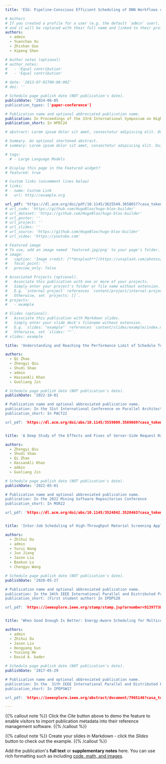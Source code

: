 ```yaml
---
title: 'ESG: Pipeline-Conscious Efficient Scheduling of DNN Workflows on Serverless Platforms with Shareable GPUs'

# Authors
# If you created a profile for a user (e.g. the default `admin` user), write the username (folder name) here
# and it will be replaced with their full name and linked to their profile.
authors:
  - admin
  - Yuanchao Xu
  - Zhishan Guo
  - Xipeng Shen

# Author notes (optional)
# author_notes:
#   - 'Equal contribution'
#   - 'Equal contribution'

# date: '2013-07-01T00:00:00Z'
# doi: ''

# Schedule page publish date (NOT publication's date).
publishDate: '2024-06-05
publication_types: ['paper-conference']

# Publication name and optional abbreviated publication name.
publication: In Proceedings of the 33rd International Symposium on High-Performance Parallel and Distributed Computing
publication_short: In HPDC24

# abstract: Lorem ipsum dolor sit amet, consectetur adipiscing elit. Duis posuere tellus ac convallis placerat. Proin tincidunt magna sed ex sollicitudin condimentum. Sed ac faucibus dolor, scelerisque sollicitudin nisi. Cras purus urna, suscipit quis sapien eu, pulvinar tempor diam. Quisque risus orci, mollis id ante sit amet, gravida egestas nisl. Sed ac tempus magna. Proin in dui enim. Donec condimentum, sem id dapibus fringilla, tellus enim condimentum arcu, nec volutpat est felis vel metus. Vestibulum sit amet erat at nulla eleifend gravida.

# Summary. An optional shortened abstract.
# summary: Lorem ipsum dolor sit amet, consectetur adipiscing elit. Duis posuere tellus ac convallis placerat. Proin tincidunt magna sed ex sollicitudin condimentum.

# tags:
  # - Large Language Models

# Display this page in the Featured widget?
# featured: true

# Custom links (uncomment lines below)
# links:
# - name: Custom Link
#   url: http://example.org

url_pdf: 'https://dl.acm.org/doi/pdf/10.1145/3625549.3658657?casa_token=TuUfVt2huJQAAAAA:uuFj1zsHHv1WqCECU4V5wKtANhnrizdzzuGGVD_mJ1B2c-oMiBK_zpuT4eUSLpA5jef3tut8PnTS'
# url_code: 'https://github.com/HugoBlox/hugo-blox-builder'
# url_dataset: 'https://github.com/HugoBlox/hugo-blox-builder'
# url_poster: ''
# url_project: ''
# url_slides: ''
# url_source: 'https://github.com/HugoBlox/hugo-blox-builder'
# url_video: 'https://youtube.com'

# Featured image
# To use, add an image named `featured.jpg/png` to your page's folder.
# image:
#   caption: 'Image credit: [**Unsplash**](https://unsplash.com/photos/pLCdAaMFLTE)'
#   focal_point: ''
#   preview_only: false

# Associated Projects (optional).
#   Associate this publication with one or more of your projects.
#   Simply enter your project's folder or file name without extension.
#   E.g. `internal-project` references `content/project/internal-project/index.md`.
#   Otherwise, set `projects: []`.
# projects:
#   - example

# Slides (optional).
#   Associate this publication with Markdown slides.
#   Simply enter your slide deck's filename without extension.
#   E.g. `slides: "example"` references `content/slides/example/index.md`.
#   Otherwise, set `slides: ""`.
# slides: example

title: 'Understanding and Reaching the Performance Limit of Schedule Tuning on Stable Synchronization Determinism'

authors:
  - Qi Zhao
  - Zhengyi Qiu
  - Shudi Shao
  - admin
  - HassanAli Khan
  - Guoliang Jin

# Schedule page publish date (NOT publication's date).
publishDate: '2022-10-01

# Publication name and optional abbreviated publication name.
publication: In the 31st International Conference on Parallel Architectures and Compilation Techniques 
publication_short: In PACT22

url_pdf: 'https://dl.acm.org/doi/abs/10.1145/3559009.3569669?casa_token=ItF7QQtdv3cAAAAA:VoyUB-cam2uOOaN-aOzBqZo5ezq9hxQxnBsED2lko-FOBdsFd_G5WMmgF8ajcWbU79-BrnHEC1wX'


title: 'A Deep Study of the Effects and Fixes of Server‑Side Request Races in Web Applications'

authors:
  - Zhengyi Qiu
  - Shudi Shao
  - Qi Zhao
  - HassanAli Khan
  - admin
  - Guoliang Jin

# Schedule page publish date (NOT publication's date).
publishDate: '2022-05-01

# Publication name and optional abbreviated publication name.
publication: In the 2022 Mining Software Repositories Conference
publication_short: In MSR22

url_pdf: 'https://dl.acm.org/doi/abs/10.1145/3524842.3528463?casa_token=IWnOsd2E7kMAAAAA:CsLt4NYo7a_kATupyffJnEjZWHG7de_M1asSlLRoyUeKypxz_Z1pEX8e3U-u6jv6BE_RLaTfDe3q'


title: 'Inter‑Job Scheduling of High‑Throughput Material Screening Applications'

authors:
  - Zhihui Du
  - admin
  - Yurui Wang
  - Jun Jiang
  - Jason Liu
  - Baokun Lu
  - Chongyu Wang

# Schedule page publish date (NOT publication's date).
publishDate: '2020-05-27

# Publication name and optional abbreviated publication name.
publication: In the 34th IEEE International Parallel and Distributed Processing Symposium
publication_short: (First student author) In IPDPS20

url_pdf: 'https://ieeexplore.ieee.org/stamp/stamp.jsp?arnumber=9139773&casa_token=SRv0vCCgGrgAAAAA:nMNK0DAZdfrKtWE6rHIN3qk0DzpAZzajna2cdRLPRXHcPAJz1L8f6Or0_3XOw9IICKP6dis1&tag=1'


title: 'When Good Enough Is Better: Energy‑Aware Scheduling for Multicore Servers'

authors:
  - admin
  - Zhihui Du
  - Jason Liu
  - Hongyang Sun
  - Yuxiong He
  - David A. bader

# Schedule page publish date (NOT publication's date).
publishDate: '2017-05-29

# Publication name and optional abbreviated publication name.
publication: In the  31th IEEE International Parallel and Distributed Processing Symposium Workshops 
publication_short: In IPDPSW17

url_pdf: 'https://ieeexplore.ieee.org/abstract/document/7965146?casa_token=qpTpu1HcGfcAAAAA:W-QLi4lHN1qi4WE6elD2Y1LCyn9kw_hKTPGtSOwjz2_nqJzGg99IF-YtKmm9CqXH5KvYzv9j'

---
```


{{% callout note %}}
Click the _Cite_ button above to demo the feature to enable visitors to import publication metadata into their reference management software.
{{% /callout %}}

{{% callout note %}}
Create your slides in Markdown - click the _Slides_ button to check out the example.
{{% /callout %}}

Add the publication's **full text** or **supplementary notes** here. You can use rich formatting such as including [code, math, and images](https://docs.hugoblox.com/content/writing-markdown-latex/).
